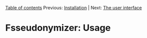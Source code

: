 [Table of contents](tableOfContents.md) 
Previous: [Installation](installation.md) | Next: [The user interface](userInterface.md)

# Fsseudonymizer: Usage
